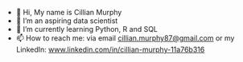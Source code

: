 - 👋 Hi, My name is Cillian Murphy
- 👀 I’m an aspiring data scientist
- 🌱 I’m currently learning Python, R and SQL
- 📫 How to reach me: via email cillian.murphy87@gmail.com or my LinkedIn: www.linkedin.com/in/cillian-murphy-11a76b316

<!---
cillianmurphy45/cillianmurphy45 is a ✨ special ✨ repository because its `README.md` (this file) appears on your GitHub profile.
You can click the Preview link to take a look at your changes.
--->
